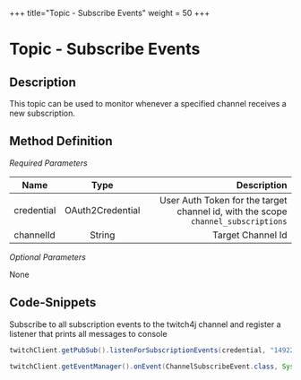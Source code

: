 +++
title="Topic - Subscribe Events"
weight = 50
+++

# Topic - Subscribe Events

## Description

This topic can be used to monitor whenever a specified channel receives a new subscription.

## Method Definition

*Required Parameters*

| Name          | Type      | Description  |
| ------------- |:---------:| -----------------:|
| credential | OAuth2Credential | User Auth Token for the target channel id, with the scope `channel_subscriptions` |
| channelId | String | Target Channel Id |

*Optional Parameters*

None

## Code-Snippets

Subscribe to all subscription events to the twitch4j channel and register a listener that prints all messages to console

```java
twitchClient.getPubSub().listenForSubscriptionEvents(credential, "149223493");

twitchClient.getEventManager().onEvent(ChannelSubscribeEvent.class, System.out::println);
```
